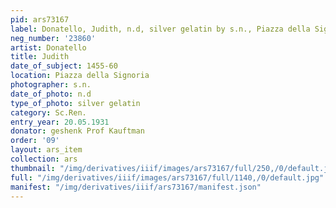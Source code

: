 ```yaml
---
pid: ars73167
label: Donatello, Judith, n.d, silver gelatin by s.n., Piazza della Signoria
neg_number: '23860'
artist: Donatello
title: Judith
date_of_subject: 1455-60
location: Piazza della Signoria
photographer: s.n.
date_of_photo: n.d
type_of_photo: silver gelatin
category: Sc.Ren.
entry_year: 20.05.1931
donator: geshenk Prof Kauftman
order: '09'
layout: ars_item
collection: ars
thumbnail: "/img/derivatives/iiif/images/ars73167/full/250,/0/default.jpg"
full: "/img/derivatives/iiif/images/ars73167/full/1140,/0/default.jpg"
manifest: "/img/derivatives/iiif/ars73167/manifest.json"
---
```

